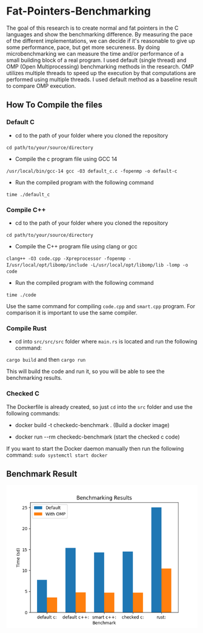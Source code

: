 # Fat-Pointers-Benchmarking

The goal of this research is to create normal and fat pointers in the C languages and show the benchmarking difference. By measuring the pace of the different implementations, we can decide if it's reasonable to give up some performance, pace, but get more secureness. By doing microbenchmarking we can measure the time and/or performance of a small building block of a real program. I used default (single thread) and OMP (Open Multiprocessing) benchmarking methods in the research. OMP utilizes multiple threads to speed up the execution by that computations are performed using multiple threads. I used default method as a baseline result to compare OMP execution.


## How To Compile the files

### Default C

- cd to the path of your folder where you cloned the repository

`cd path/to/your/source/directory`

- Compile the c program file using GCC 14

`/usr/local/bin/gcc-14 gcc -O3 default_c.c -fopenmp -o default-c`

- Run the compiled program with the following command

`time ./default_c`

### Compile C++

- cd to the path of your folder where you cloned the repository

`cd path/to/your/source/directory`

- Compile the C++ program file using clang or gcc

`clang++ -O3 code.cpp -Xpreprocessor -fopenmp -I/usr/local/opt/libomp/include -L/usr/local/opt/libomp/lib -lomp -o code`

- Run the compiled program with the following command

`time ./code`

Use the same command for compiling `code.cpp` and `smart.cpp` program. For comparison it is important to use the same compiler.

### Compile Rust

- cd into `src/src/src` folder where `main.rs` is located and run the following command:

`cargo build` and then `cargo run`

This will build the code and run it, so you will be able to see the benchmarking results.

### Checked C

The Dockerfile is already created, so just `cd` into the `src` folder and use the following commands:

- docker build -t checkedc-benchmark . (Build a docker image)

- docker run --rm checkedc-benchmark (start the checked c code)

If you want to start the Docker daemon manually then run the following command: `sudo systemctl start docker`

## Benchmark Result

![Benchmarking Result](src/visualization/picture/benchmarking_result.png)
